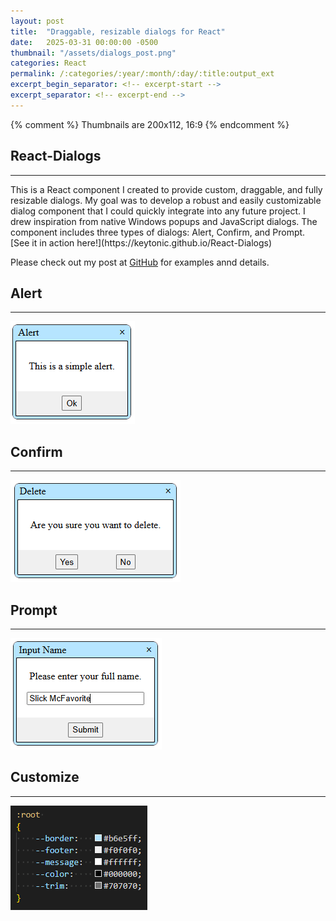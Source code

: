 ```yaml
---
layout: post
title:  "Draggable, resizable dialogs for React"
date:   2025-03-31 00:00:00 -0500
thumbnail: "/assets/dialogs_post.png"
categories: React
permalink: /:categories/:year/:month/:day/:title:output_ext
excerpt_begin_separator: <!-- excerpt-start -->
excerpt_separator: <!-- excerpt-end -->
---
```

{% comment %} 
    Thumbnails are 200x112, 16:9
{% endcomment %}

## React-Dialogs
---
<!-- excerpt-start -->This is a React component I created to provide custom, draggable, and fully resizable dialogs. My goal was to develop a robust and easily customizable dialog component that I could quickly integrate into any future project. I drew inspiration from native Windows popups and JavaScript dialogs. The component includes three types of dialogs: Alert, Confirm, and Prompt. [See it in action here!](https://keytonic.github.io/React-Dialogs)<!-- excerpt-end -->

Please check out my post at [GitHub](https://github.com/keytonic/React-Dialogs) for examples annd details.

## Alert
---
![Alert Dialog](https://raw.githubusercontent.com/keytonic/React-Dialogs/refs/heads/main/public/alert.png)

## Confirm
---
![Confirm Dialog](https://raw.githubusercontent.com/keytonic/React-Dialogs/refs/heads/main/public/confirm.png)

## Prompt
---
![Prompt Dialog](https://raw.githubusercontent.com/keytonic/React-Dialogs/refs/heads/main/public/prompt.png)

## Customize
---
![Custoize](https://raw.githubusercontent.com/keytonic/React-Dialogs/refs/heads/main/public/customize.png)

